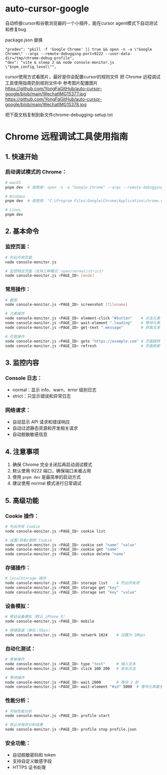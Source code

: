 # auto-cursor-google
自动桥接cursor和谷歌浏览器的一个小插件，能在cursor agent模式下自动测试和修复bug

package.json 替换

    "predev": "pkill -f 'Google Chrome' || true && open -n -a \"Google Chrome\" --args --remote-debugging-port=9222 --user-data-dir=/tmp/chrome-debug-profile",
    "dev": "vite & sleep 2 && node console-monitor.js \"$npm_config_level\"",
cursor使用方式看图片，最好是你会配置cursor的规则文件 把 Chrome 远程调试工具使用指南扔到规则文件中
参考图片配置图片 
https://github.com/YongFaGitHub/auto-cursor-google/blob/main/WechatIMG15377.jpg
https://github.com/YongFaGitHub/auto-cursor-google/blob/main/WechatIMG15378.jpg

把下面文档复制到新文件chrome-debugging-setup.txt
# Chrome 远程调试工具使用指南

## 1. 快速开始

### 启动调试模式的 Chrome：
```bash
# macOS
pnpm dev  # 或使用: open -n -a "Google Chrome" --args --remote-debugging-port=9222 --user-data-dir=/tmp/chrome-debug-profile

# Windows
pnpm dev  # 或使用: "C:\Program Files\Google\Chrome\Application\chrome.exe" --remote-debugging-port=9222 --user-data-dir=%TEMP%\chrome-debug-profile

# Linux
pnpm dev
```

## 2. 基本命令

### 监控页面：
```bash
# 列出可用页面
node console-monitor.js

# 监控特定页面（支持三种模式：open/normal/strict）
node console-monitor.js <PAGE_ID> [mode]
```

### 常用操作：
```bash
# 截图
node console-monitor.js <PAGE_ID> screenshot [filename]

# 元素操作
node console-monitor.js <PAGE_ID> element-click "#button"    # 点击元素
node console-monitor.js <PAGE_ID> wait-element ".loading"    # 等待元素
node console-monitor.js <PAGE_ID> get-text ".message"        # 获取文本

# 页面操作
node console-monitor.js <PAGE_ID> goto "https://example.com" # 页面跳转
node console-monitor.js <PAGE_ID> refresh                    # 页面刷新
```

## 3. 监控内容

### Console 日志：
- normal：显示 info、warn、error 级别日志
- strict：只显示错误和异常日志

### 网络请求：
- 自动显示 API 请求和错误响应
- 自动过滤静态资源和开发相关请求
- 自动脱敏敏感信息

## 4. 注意事项

1. 确保 Chrome 完全关闭后再启动调试模式
2. 默认使用 9222 端口，确保端口未被占用
3. 使用 `pnpm dev` 是最简单的启动方式
4. 建议使用 normal 模式进行日常调试

## 5. 高级功能

### Cookie 操作：
```bash
# 列出所有 Cookie
node console-monitor.js <PAGE_ID> cookie list

# 设置/获取/删除 Cookie
node console-monitor.js <PAGE_ID> cookie set "name" "value"
node console-monitor.js <PAGE_ID> cookie get "name"
node console-monitor.js <PAGE_ID> cookie delete "name"
```

### 存储操作：
```bash
# localStorage 操作
node console-monitor.js <PAGE_ID> storage list    # 列出所有项
node console-monitor.js <PAGE_ID> storage get "key"
node console-monitor.js <PAGE_ID> storage set "key" "value"
```

### 设备模拟：
```bash
# 移动设备模拟（默认 iPhone X）
node console-monitor.js <PAGE_ID> mobile

# 网络限速（单位：Kbps）
node console-monitor.js <PAGE_ID> network 1024    # 设置为 1Mbps
```

### 自动化测试：
```bash
# 表单操作
node console-monitor.js <PAGE_ID> type "text"     # 输入文本
node console-monitor.js <PAGE_ID> click 100 200   # 坐标点击

# 等待操作
node console-monitor.js <PAGE_ID> wait 2000       # 等待 2 秒
node console-monitor.js <PAGE_ID> wait-element "#id" 5000  # 等待元素最多 5 秒
```

### 性能分析：
```bash
# 开始性能分析
node console-monitor.js <PAGE_ID> profile start

# 停止并保存分析结果
node console-monitor.js <PAGE_ID> profile stop profile.json
```

### 安全功能：
- 自动脱敏密码和 token
- 支持自定义敏感字段
- HTTPS 证书处理
